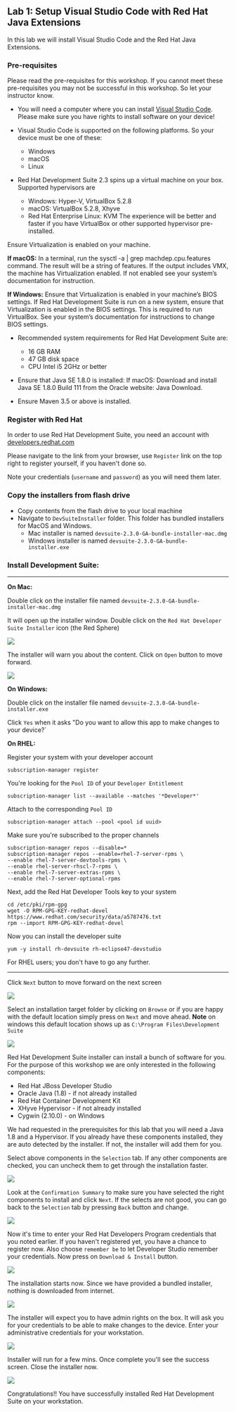## Lab 1: Setup Visual Studio Code with Red Hat Java Extensions

In this lab we will install Visual Studio Code and the Red Hat Java Extensions.

### Pre-requisites

Please read the pre-requisites for this workshop. If you cannot meet these pre-requisites you may not be successful in this workshop. So let your instructor know.

* You will need a computer where you can install [Visual Studio Code](https://code.visualstudio.com/). Please make sure you have rights to install software on your device!

* Visual Studio Code is supported on the following platforms. So your device must be one of these:
	* Windows
	* macOS
	* Linux

* Red Hat Development Suite 2.3 spins up a virtual machine on your box. Supported hypervisors are
	* Windows: Hyper-V, VirtualBox 5.2.8
	* macOS: VirtualBox 5.2.8, Xhyve
	* Red Hat Enterprise Linux: KVM
The experience will be better and faster if you have VirtualBox or other supported hypervisor pre-installed.

Ensure Virtualization is enabled on your machine.

**If macOS:** In a terminal, run the sysctl -a | grep machdep.cpu.features command. The result will be a string of features. If the output includes VMX, the machine has Virtualization enabled. If not enabled see your system’s documentation for instruction.

**If Windows:** Ensure that Virtualization is enabled in your machine’s BIOS settings. If Red Hat Development Suite is run on a new system, ensure that Virtualization is enabled in the BIOS settings. This is required to run VirtualBox. See your system’s documentation for instructions to change BIOS settings.

* Recommended system requirements for Red Hat Development Suite are:
	* 16 GB RAM
	* 47 GB disk space
	* CPU Intel i5 2GHz or better

* Ensure that Java SE 1.8.0 is installed:
If macOS: Download and install Java SE 1.8.0 Build 111 from the Oracle website: Java Download.

* Ensure Maven 3.5 or above is installed.

### Register with Red Hat
In order to use Red Hat Development Suite, you need an account with [developers.redhat.com](http://developers.redhat.com)

Please navigate to the link from your browser, use `Register` link on the top right to register yourself, if you haven't done so.

Note your credentials (`username` and `password`) as you will need them later.

### Copy the installers from flash drive

*  Copy contents from the flash drive to your local machine
*  Navigate to `DevSuiteInstaller` folder. This folder has bundled installers for MacOS and Windows.
	* Mac installer is named `devsuite-2.3.0-GA-bundle-installer-mac.dmg`
	* Windows installer is named `devsuite-2.3.0-GA-bundle-installer.exe`


### Install Development Suite: 

------------



**On Mac:**	

Double click on the installer file named `devsuite-2.3.0-GA-bundle-installer-mac.dmg`

It will open up the installer window. Double click on the `Red Hat Developer Suite Installer` icon (the Red Sphere)

![](./images/1.DevSuiteMac.jpeg)

The installer will warn you about the content. Click on `Open` button to move forward.

![](./images/2.DevSuiteMac.jpeg)


**On Windows:**

Double click on the installer file named `devsuite-2.3.0-GA-bundle-installer.exe`

Click `Yes` when it asks "Do you want to allow this app to make changes to your device?`

**On RHEL:**

Register your system with your developer account

```
subscription-manager register
```

You're looking for the `Pool ID` of your `Developer Entitlement`

```
subscription-manager list --available --matches '*Developer*'
```

Attach to the corresponding `Pool ID`

```
subscription-manager attach --pool <pool id uuid>
```

Make sure you're subscribed to the proper channels

```
subscription-manager repos --disable=*
subscription-manager repos --enable=rhel-7-server-rpms \
--enable rhel-7-server-devtools-rpms \
--enable rhel-server-rhscl-7-rpms \
--enable rhel-7-server-extras-rpms \
--enable rhel-7-server-optional-rpms
```

Next, add the Red Hat Developer Tools key to your system

```
cd /etc/pki/rpm-gpg
wget -O RPM-GPG-KEY-redhat-devel https://www.redhat.com/security/data/a5787476.txt
rpm --import RPM-GPG-KEY-redhat-devel
```

Now you can install the developer suite

```
yum -y install rh-devsuite rh-eclipse47-devstudio
```

For RHEL users; you don't have to go any further.

-------------




Click `Next` button to move forward on the next screen

![](./images/3.DevSuiteMac.jpeg)

Select an installation target folder by clicking on `Browse` or if you are happy with the default location simply press on `Next` and move ahead. **Note** on windows this default location shows up as `C:\Program Files\Development Suite`

![](./images/4.DevSuiteMac.jpeg)

Red Hat Development Suite installer can install a bunch of software for you. For the purpose of this workshop we are only interested in the following components:

- Red Hat JBoss Developer Studio
- Oracle Java (1.8) - if not already installed
- Red Hat Container Development Kit
- XHyve Hypervisor - if not already installed
- Cygwin (2.10.0) - on Windows

We had requested in the prerequisites for this lab that you will need a Java 1.8 and a Hypervisor. If you already have these components installed, they are auto detected by the installer. If not, the installer will add them for you.

Select above components in the `Selection` tab. If any other components are checked, you can uncheck them to get through the installation faster.


![](./images/5.DevSuiteMac.jpeg)

Look at the `Confirmation Summary` to make sure you have selected the right components to install and click `Next`. If the selects are not good, you can go back to the `Selection` tab by pressing `Back` button and change.
 
![](./images/6.DevSuiteMac.jpeg)

Now it's time to enter your Red Hat Developers Program credentials that you noted earlier. If you haven't registered yet, you have a chance to register now. Also choose `remember be` to let Developer Studio remember your credentials. Now press on `Download & Install` button.

![](./images/7.DevSuiteMac.jpeg)

The installation starts now. Since we have provided a bundled installer, nothing is downloaded from internet. 

![](./images/8.DevSuiteMac.jpeg)

The installer will expect you to have admin rights on the box. It will ask you for your credentials to be able to make changes to the device. Enter your administrative credentials for your workstation. 

![](./images/9.DevSuiteMac.jpeg)

Installer will run for a few mins. Once complete you'll see the success screen. Close the installer now.

![](./images/10.DevSuiteMac.jpeg)


Congratulations!! You have successfully installed Red Hat Development Suite on your workstation.

